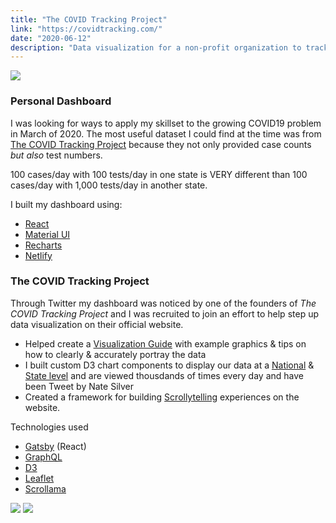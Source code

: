 ```yaml
---
title: "The COVID Tracking Project"
link: "https://covidtracking.com/"
date: "2020-06-12"
description: "Data visualization for a non-profit organization to track COVID19 testing & outcomes across the United States"
---
```


![](https://www.datocms-assets.com/19855/1585257132-state-map.png?auto=compress%2Cformat&dpr=0.32&fm=jpg&w=1878)

### Personal Dashboard

I was looking for ways to apply my skillset to the growing COVID19 problem in March of 2020. The most useful dataset I could find at the time was from [The COVID Tracking Project](https://covidtracking.com/) because they not only provided case counts _but also_ test numbers.

100 cases/day with 100 tests/day in one state is VERY different than 100 cases/day with 1,000 tests/day in another state.

I built my dashboard using:

- [React](https://reactjs.org/)
- [Material UI](https://material-ui.com/)
- [Recharts](https://recharts.org/en-US/)
- [Netlify](https://www.netlify.com/)

### The COVID Tracking Project

Through Twitter my dashboard was noticed by one of the founders of _The COVID Tracking Project_ and I was recruited to join an effort to help step up data visualization on their official website.

- Helped create a [Visualization Guide](https://covidtracking.com/about-data/visualization-guide/) with example graphics & tips on how to clearly & accurately portray the data
- I built custom D3 chart components to display our data at a [National](https://covidtracking.com/data) & [State level](https://covidtracking.com/data/state/florida) and are viewed thousdands of times every day and have been Tweet by Nate Silver
- Created a framework for building [Scrollytelling](https://covidtracking.com/blog/test-positivity) experiences on the website.

Technologies used

- [Gatsby](https://www.gatsbyjs.com/) (React)
- [GraphQL](https://graphql.org/)
- [D3](https://d3js.org/)
- [Leaflet](https://leafletjs.com/)
- [Scrollama](https://github.com/russellgoldenberg/scrollama)

![](https://www.datocms-assets.com/19855/1603558249-bubblemap.png?auto=compress%2Cformat&fm=jpg)
![](https://www.datocms-assets.com/19855/1603558482-state-charts.png?auto=compress%2Cformat&fm=jpg)
